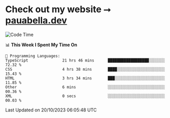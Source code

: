 # Check out my website ⭢ [pauabella.dev](https://pauabella.dev)

<!--START_SECTION:waka-->
![Code Time](http://img.shields.io/badge/Code%20Time-2%2C580%20hrs%2040%20mins-blue)

📊 **This Week I Spent My Time On** 

```text
💬 Programming Languages: 
TypeScript               21 hrs 46 mins      ██████████████████░░░░░░░   72.32 % 
CSS                      4 hrs 38 mins       ████░░░░░░░░░░░░░░░░░░░░░   15.43 % 
HTML                     3 hrs 34 mins       ███░░░░░░░░░░░░░░░░░░░░░░   11.85 % 
Other                    6 mins              ░░░░░░░░░░░░░░░░░░░░░░░░░   00.36 % 
XML                      0 secs              ░░░░░░░░░░░░░░░░░░░░░░░░░   00.03 % 
```


 Last Updated on 20/10/2023 06:05:48 UTC
<!--END_SECTION:waka-->
